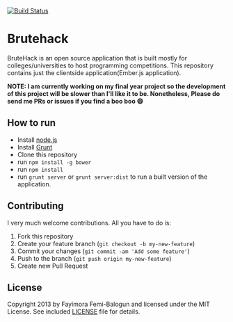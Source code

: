 [![Build Status](https://travis-ci.org/fayimora/brutehack-frontend.png)](https://travis-ci.org/fayimora/brutehack-frontend)

# Brutehack

BruteHack is an open source application that is built mostly for colleges/universities to host
programming competitions. This repository contains just the clientside application(Ember.js application).

**NOTE: I am currently working on my final year project so the development of this project will be slower than I'll like it to be. Nonetheless, Please do send me PRs or issues if you find a boo boo :smile:**

## How to run

- Install [node.js](http://nodejs.org)
- Install [Grunt](http://gruntjs.com/)
- Clone this repository
- run `npm install -g bower`
- run `npm install`
- run `grunt server` or `grunt server:dist` to run a built version of the application.

## Contributing

I very much welcome contributions. All you have to do is:

1. Fork this repository
2. Create your feature branch (`git checkout -b my-new-feature`)
3. Commit your changes (`git commit -am 'Add some feature'`)
4. Push to the branch (`git push origin my-new-feature`)
5. Create new Pull Request

## License

Copyright 2013 by Fayimora Femi-Balogun and licensed under the MIT License. See included
[LICENSE](https://github.com/fayimora/brutehack-frontend/blob/master/LICENSE) file for details.
